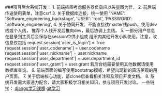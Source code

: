 ﻿###项目后台系统开发：
    1.  前端插图考虑服务器负载应以矢量图为佳。
    2.  前后端传送使用表单，注意csrf
    3.  关于数据库连接，统一使用
            'NAME': 'Software_engineering_backstage',
            'USER': 'root',
            'PASSWORD': 'Software_engineering',
    4.  关于协同开发，不能直接往master线push，使用dev线或个人线，
        推荐个人线开发后推向dev，最后协调上主线。
    5.  一部分用户信息在登录到主页后会保存在session中供小组或
        组织内其他开发小队使用，注意，改信息仅包括
                    request.session['user_is_login'] = True
                    request.session['user_codename'] = user.codename
                    request.session['user_nickname'] = user.nickname
                    request.session['user_department'] = user.department_id
                    request.session['user_grant'] = user.grant
        若后台组需要使用其他数据请使用数据库查询。
    6.  前端页面的编写使用bootstrap模板，希望出现新的简洁美观的用户页面。
    7.  关于后端核心功能，请clone后查看相关注释及项目开发文档。
    8.  系统开发需大家通力配合，请大家积极学习相关知识，参与项目开发讨论。
            一些链接：
                [django学习课程][1]
                [git学习][2]
                


  [1]: https://ke.qq.com/course/308515
  [2]: https://www.liaoxuefeng.com/wiki/0013739516305929606dd18361248578c67b8067c8c017b000